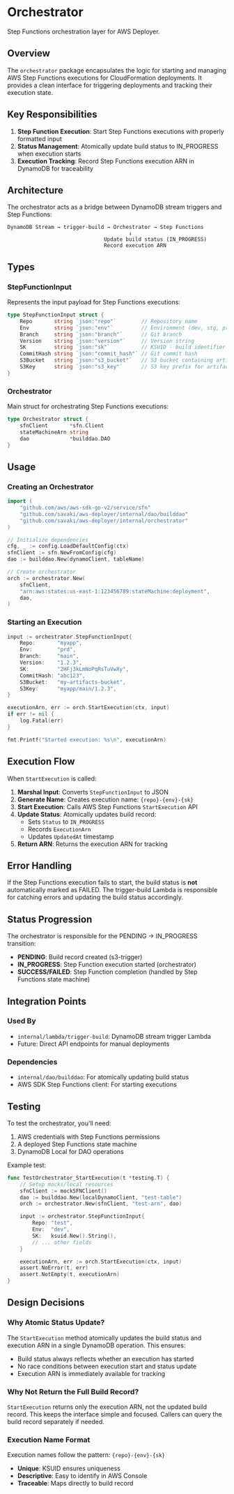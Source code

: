 # Orchestrator

Step Functions orchestration layer for AWS Deployer.

## Overview

The `orchestrator` package encapsulates the logic for starting and managing AWS Step Functions executions for
CloudFormation deployments. It provides a clean interface for triggering deployments and tracking their execution state.

## Key Responsibilities

1. **Step Function Execution**: Start Step Functions executions with properly formatted input
2. **Status Management**: Atomically update build status to IN_PROGRESS when execution starts
3. **Execution Tracking**: Record Step Functions execution ARN in DynamoDB for traceability

## Architecture

The orchestrator acts as a bridge between DynamoDB stream triggers and Step Functions:

```
DynamoDB Stream → trigger-build → Orchestrator → Step Functions
                                       ↓
                               Update build status (IN_PROGRESS)
                               Record execution ARN
```

## Types

### StepFunctionInput

Represents the input payload for Step Functions executions:

```go
type StepFunctionInput struct {
    Repo       string `json:"repo"`        // Repository name
    Env        string `json:"env"`         // Environment (dev, stg, prd)
    Branch     string `json:"branch"`      // Git branch
    Version    string `json:"version"`     // Version string
    SK         string `json:"sk"`          // KSUID - build identifier
    CommitHash string `json:"commit_hash"` // Git commit hash
    S3Bucket   string `json:"s3_bucket"`   // S3 bucket containing artifacts
    S3Key      string `json:"s3_key"`      // S3 key prefix for artifacts
}
```

### Orchestrator

Main struct for orchestrating Step Functions executions:

```go
type Orchestrator struct {
    sfnClient       *sfn.Client
    stateMachineArn string
    dao             *builddao.DAO
}
```

## Usage

### Creating an Orchestrator

```go
import (
    "github.com/aws/aws-sdk-go-v2/service/sfn"
    "github.com/savaki/aws-deployer/internal/dao/builddao"
    "github.com/savaki/aws-deployer/internal/orchestrator"
)

// Initialize dependencies
cfg, _ := config.LoadDefaultConfig(ctx)
sfnClient := sfn.NewFromConfig(cfg)
dao := builddao.New(dynamoClient, tableName)

// Create orchestrator
orch := orchestrator.New(
    sfnClient,
    "arn:aws:states:us-east-1:123456789:stateMachine:deployment",
    dao,
)
```

### Starting an Execution

```go
input := orchestrator.StepFunctionInput{
    Repo:       "myapp",
    Env:        "prd",
    Branch:     "main",
    Version:    "1.2.3",
    SK:         "2HFj3kLmNoPqRsTuVwXy",
    CommitHash: "abc123",
    S3Bucket:   "my-artifacts-bucket",
    S3Key:      "myapp/main/1.2.3",
}

executionArn, err := orch.StartExecution(ctx, input)
if err != nil {
    log.Fatal(err)
}

fmt.Printf("Started execution: %s\n", executionArn)
```

## Execution Flow

When `StartExecution` is called:

1. **Marshal Input**: Converts `StepFunctionInput` to JSON
2. **Generate Name**: Creates execution name: `{repo}-{env}-{sk}`
3. **Start Execution**: Calls AWS Step Functions `StartExecution` API
4. **Update Status**: Atomically updates build record:
    - Sets `Status` to `IN_PROGRESS`
    - Records `ExecutionArn`
    - Updates `UpdatedAt` timestamp
5. **Return ARN**: Returns the execution ARN for tracking

## Error Handling

If the Step Functions execution fails to start, the build status is **not** automatically marked as FAILED. The
trigger-build Lambda is responsible for catching errors and updating the build status accordingly.

## Status Progression

The orchestrator is responsible for the PENDING → IN_PROGRESS transition:

- **PENDING**: Build record created (s3-trigger)
- **IN_PROGRESS**: Step Function execution started (orchestrator)
- **SUCCESS/FAILED**: Step Function completion (handled by Step Functions state machine)

## Integration Points

### Used By

- `internal/lambda/trigger-build`: DynamoDB stream trigger Lambda
- Future: Direct API endpoints for manual deployments

### Dependencies

- `internal/dao/builddao`: For atomically updating build status
- AWS SDK Step Functions client: For starting executions

## Testing

To test the orchestrator, you'll need:

1. AWS credentials with Step Functions permissions
2. A deployed Step Functions state machine
3. DynamoDB Local for DAO operations

Example test:

```go
func TestOrchestrator_StartExecution(t *testing.T) {
    // Setup mocks/local resources
    sfnClient := mockSFNClient()
    dao := builddao.New(localDynamoClient, "test-table")
    orch := orchestrator.New(sfnClient, "test-arn", dao)

    input := orchestrator.StepFunctionInput{
        Repo: "test",
        Env:  "dev",
        SK:   ksuid.New().String(),
        // ... other fields
    }

    executionArn, err := orch.StartExecution(ctx, input)
    assert.NoError(t, err)
    assert.NotEmpty(t, executionArn)
}
```

## Design Decisions

### Why Atomic Status Update?

The `StartExecution` method atomically updates the build status and execution ARN in a single DynamoDB operation. This
ensures:

- Build status always reflects whether an execution has started
- No race conditions between execution start and status update
- Execution ARN is immediately available for tracking

### Why Not Return the Full Build Record?

`StartExecution` returns only the execution ARN, not the updated build record. This keeps the interface simple and
focused. Callers can query the build record separately if needed.

### Execution Name Format

Execution names follow the pattern: `{repo}-{env}-{sk}`

- **Unique**: KSUID ensures uniqueness
- **Descriptive**: Easy to identify in AWS Console
- **Traceable**: Maps directly to build record
